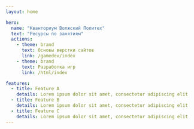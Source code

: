 ```yaml
---
layout: home

hero:
  name: "Кванториум Волжский Политех"
  text: "Ресурсы по занятиям"
  actions:
    - theme: brand
      text: Основы верстки сайтов
      link: /gamedev/index
    - theme: brand
      text: Разработка игр
      link: /html/index

features:
  - title: Feature A
    details: Lorem ipsum dolor sit amet, consectetur adipiscing elit
  - title: Feature B
    details: Lorem ipsum dolor sit amet, consectetur adipiscing elit
  - title: Feature C
    details: Lorem ipsum dolor sit amet, consectetur adipiscing elit
---
```

